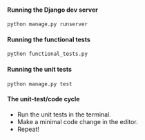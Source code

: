 #### Running the Django dev server
`python manage.py runserver`

#### Running the functional tests
`python functional_tests.py`

#### Running the unit tests
`python manage.py test`

#### The unit-test/code cycle
- Run the unit tests in the terminal.
- Make a minimal code change in the editor.
- Repeat!
